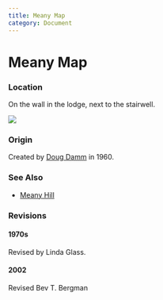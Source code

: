 ```yaml
---
title: Meany Map
category: Document
---
```

# Meany Map
### Location

On the wall in the lodge, next to the stairwell.

<img src="https://raw.githubusercontent.com/MeanyLodge/meanylodge.github.com/assets/img/2020-Meany-Map.jpeg">

### Origin

Created by [Doug Damm](/Person/Doug-Damm) in 1960.

### See Also

- [Meany Hill](Meany-Hill)

### Revisions

#### 1970s

Revised by Linda Glass.

#### 2002

Revised Bev T. Bergman
